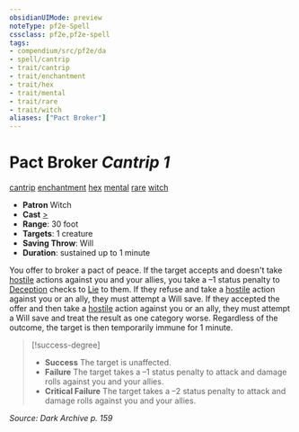 ```yaml
---
obsidianUIMode: preview
noteType: pf2e-Spell
cssclass: pf2e,pf2e-spell
tags:
- compendium/src/pf2e/da
- spell/cantrip
- trait/cantrip
- trait/enchantment
- trait/hex
- trait/mental
- trait/rare
- trait/witch
aliases: ["Pact Broker"]
---
```

# Pact Broker *Cantrip 1*   
[cantrip](rules/traits/cantrip.md "Cantrip Spell Trait")  [enchantment](rules/traits/enchantment.md "Enchantment School Trait")  [hex](rules/traits/hex-apg.md "Hex Combat Trait")  [mental](rules/traits/mental.md "Mental Effect Trait")  [rare](rules/traits/rare.md "Rare Rarity Trait")  [witch](rules/traits/witch-apg.md "Witch Class Trait")  

- **Patron** Witch
- **Cast** [>](rules/core-rulebook/chapter-9-playing-the-game.md#Actions "Single Action") 
- **Range**: 30 foot
- **Targets**: 1 creature
- **Saving Throw**: Will
- **Duration**: sustained up to 1 minute

You offer to broker a pact of peace. If the target accepts and doesn't take [hostile](rules/conditions.md#Hostile) actions against you and your allies, you take a –1 status penalty to [Deception](compendium/skills.md#Deception) checks to [Lie](rules/actions/lie.md) to them. If they refuse and take a [hostile](rules/conditions.md#Hostile) action against you or an ally, they must attempt a Will save. If they accepted the offer and then take a [hostile](rules/conditions.md#Hostile) action against you or an ally, they must attempt a Will save and treat the result as one category worse. Regardless of the outcome, the target is then temporarily immune for 1 minute.

> [!success-degree] 
> - **Success** The target is unaffected.
> - **Failure** The target takes a –1 status penalty to attack and damage rolls against you and your allies.
> - **Critical Failure** The target takes a –2 status penalty to attack and damage rolls against you and your allies.

*Source: Dark Archive p. 159*